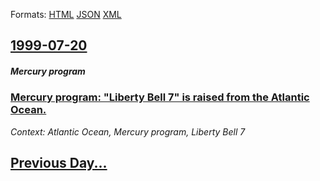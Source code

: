 
Formats: [HTML](1999/07/20/index.html)  [JSON](1999/07/20/index.json)  [XML](1999/07/20/index.xml)  

## [1999-07-20](/news/1999/07/20/index.md)

##### Mercury program
### [ Mercury program: "Liberty Bell 7" is raised from the Atlantic Ocean. ](/news/1999/07/20/mercury-program-liberty-bell-7-is-raised-from-the-atlantic-ocean.md)
_Context: Atlantic Ocean, Mercury program, Liberty Bell 7_

## [Previous Day...](/news/1999/07/19/index.md)

